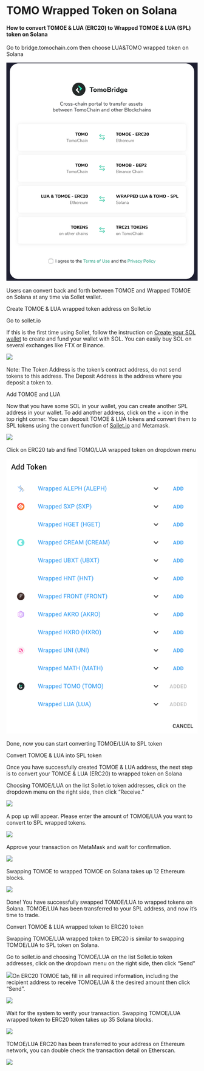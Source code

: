 # TOMO Wrapped Token on Solana

#### How to convert TOMOE & LUA \(ERC20\) to Wrapped TOMOE & LUA \(SPL\) token on Solana

Go to bridge.tomochain.com then choose LUA&TOMO wrapped token on Solana

![](../../.gitbook/assets/screen-shot-2020-11-06-at-11.48.17-am.png)

Users can convert back and forth between TOMOE and  Wrapped TOMOE on Solana at any time via Sollet wallet. 

Create TOMOE & LUA wrapped token address on Sollet.io

Go to sollet.io

If this is the first time using Sollet, follow the instruction on [Create your SOL wallet](https://serum-academy.com/en/serum-dex/sol-wallet/)  to create and fund your wallet with SOL. You can easily buy SOL on several exchanges like FTX or Binance.

![](https://lh4.googleusercontent.com/sLwYqfb2GF2DNQjnZzjxd3sldmmqCwYvVxCJLxESfb7hR7eARBgxrIVsZsaYTU9-qNHfLs9KeRH5myOP1fewphV3stIJdjMlqihDs1I5pxs_VaiKVESQnzuSsN2WOr6pwd0RWbF2)

Note: The Token Address is the token’s contract address, do not send tokens to this address. The Deposit Address is the address where you deposit a token to.  


Add TOMOE and LUA 

Now that you have some SOL in your wallet, you can create another SPL address in your wallet. To add another address, click on the + icon in the top right corner. You can deposit TOMOE & LUA tokens and convert them to SPL tokens using the convert function of [Sollet.io](https://sollet.io/) and Metamask. 

![](https://lh6.googleusercontent.com/CudCCdYT-TXX4SGIZWSeC8Wmhtfe1gQbAOVcLsMsiWf85ZiIKu9zki5O2gmO9wEymBwtQC9OaDLNoQoByu8cxtWRBs66TtlvTLdd_2kLXaUJO_ya5F0TVC3gmwQzgChRfmfz7XwR)

Click on ERC20 tab and find TOMO/LUA wrapped token on dropdown menu

![](../../.gitbook/assets/screen-shot-2020-11-02-at-1.56.16-pm.png)

Done, now you can start converting TOMOE/LUA to SPL token

Convert TOMOE & LUA into SPL token

Once you have successfully created TOMOE & LUA address, the next step is to convert your TOMOE & LUA \(ERC20\) to wrapped token on Solana

Choosing TOMOE/LUA on the list Sollet.io token addresses, click on the dropdown menu on the right side, then click “Receive.”

![](https://lh3.googleusercontent.com/daIuFy7x0v0gFEw1oB_FQMeW1W2OvDktmc18mIeeEpVPRHvOfpE_u8Ww6n3iUv-20odLZnjvgWCMWfYujfrO_fuPqSRhQjZSgbhD8OYzvr9-5kMmA5ZKKW-qcmNvwtpw-qnjcl0m)

A pop up will appear. Please enter the amount of TOMOE/LUA you want to convert to SPL wrapped tokens. 

![](https://lh3.googleusercontent.com/j7FW_ZrOR8KQ9WxYf-euEg2KEwjG9gtinSgHkGTcNtLKfu_y1RIrsnuzYmBFLg6xiuCZNLeQLCY6FjEn4Em7uKbB0CUYfM6BSApKJ-5gxKAjh-vYQr7EPQyAA6gTwQ-U9iuF5cqB)

Approve your transaction on MetaMask and wait for confirmation. 

![](https://lh4.googleusercontent.com/WRV4torelidJScH1RX9ZSLwQ60w2uyvgvDh1opn-d_SAkzDlv2c_Egt6mnda7ErnGdH7A_7Nsdp-KO-Cp0-ePgJDwRLK58e0As1L8EJmqV2qQxzj6GstQowrYzyoeR3w3jfRJeui)

Swapping TOMOE to wrapped TOMOE on Solana takes up 12 Ethereum blocks.  


![](https://lh6.googleusercontent.com/p1BX3i0K7I8msFKItwh-FQvOlr1nyO2ySOP76U4OocfhlT6bap6EellDXIe6BOwfoJLMHe2i5CshaoQ7gYi5o0ti7WyjlSabbVpA2rpQrsT9yuyT5vP3kzpJzggoGckQCVb76aWn)

Done! You have successfully swapped TOMOE/LUA to wrapped tokens on Solana. TOMOE/LUA has been transferred to your SPL address, and now it’s time to trade.   


Convert TOMOE & LUA wrapped token to ERC20 token

Swapping TOMOE/LUA wrapped token to ERC20 is similar to swapping TOMOE/LUA to SPL token on Solana. 

Go to sollet.io and choosing TOMOE/LUA on the list Sollet.io token addresses, click on the dropdown menu on the right side, then click “Send”  


![](https://lh6.googleusercontent.com/RMnmlffUloQ9zurKFiPuqpgGD6msGQ7EgDahuGpr6PgApMM0dTXlK3U0XQs0KRWje4aH1EPDvlXJTuhrEC6yeHvETkuzyGUmqxPtLTQdkeWR3YCahr3G1xpF_4YrCct0-mugti8K)On ERC20 TOMOE tab, fill in all required information, including the recipient address to receive TOMOE/LUA & the desired amount then click “Send”.

![](https://lh4.googleusercontent.com/z_f8GWaVssHWBvd-v_6B2k5ORUIzX_X74Y1Gi7oVMaN-JGtsb8ogCXJN4m6VMHzo0Hn_uEm8n3hHirlNFV9sL5QmTUd021NC7ojEJ9b7G5fy0_cQxMEFVpK_MIi1o-HMusU6EEkc)

Wait for the system to verify your transaction. Swapping TOMOE/LUA  wrapped token to ERC20 token takes up 35 Solana blocks.

![](https://lh5.googleusercontent.com/tHZxUbKIhr2gvcdC919bEW_kSxinzY7eR5SYEv-St3NfeZrdnXdBDob8QjXo4ulAQhejiR9Est3YfXh7utjYlzooPrrbYq81zPXk4dmMp4L5AVF31mTN7n3ng7-XDiLR_vNIRIxh)

TOMOE/LUA ERC20 has been transferred to your address on Ethereum network, you can double check the transaction detail on Etherscan.

![](https://lh4.googleusercontent.com/yuYUnpJG8btyIM5nREpE0bLmBXoaBeMLIAbEkinZXlWXtC4J0ZAheXb5ukGgbmj3cLJ92bdXod72HQ2fSBGKeXYsjosAiCeWIj8B3h9apcZtUOaSex_DrYg_xFsT8_sn37R8y5qC)

